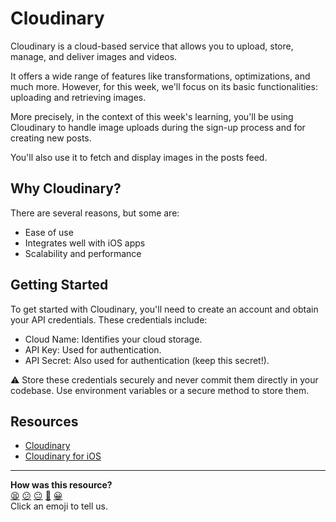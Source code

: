 # Cloudinary

Cloudinary is a cloud-based service that allows you to upload, store, manage,
and deliver images and videos.

It offers a wide range of features like transformations, optimizations, and much
more. However, for this week, we'll focus on its basic functionalities:
uploading and retrieving images.

More precisely, in the context of this week's learning, you'll be using
Cloudinary to handle image uploads during the sign-up process and for creating
new posts.

You'll also use it to fetch and display images in the posts feed.

## Why Cloudinary?

There are several reasons, but some are:
- Ease of use
- Integrates well with iOS apps
- Scalability and performance

## Getting Started

To get started with Cloudinary, you'll need to create an account and obtain your
API credentials. These credentials include:

- Cloud Name: Identifies your cloud storage.
- API Key: Used for authentication.
- API Secret: Also used for authentication (keep this secret!).

:warning: Store these credentials securely and never commit them directly in
your codebase. Use environment variables or a secure method to store them.

<!-- OMITTED -->

## Resources
- [Cloudinary](https://cloudinary.com/)
- [Cloudinary for iOS](https://github.com/cloudinary/cloudinary_ios)


<!-- BEGIN GENERATED SECTION DO NOT EDIT -->

---

**How was this resource?**  
[😫](https://airtable.com/shrUJ3t7KLMqVRFKR?prefill_Repository=makersacademy%2Fswiftui-engineering-project&prefill_File=pills%2Fcloudinary.md&prefill_Sentiment=😫) [😕](https://airtable.com/shrUJ3t7KLMqVRFKR?prefill_Repository=makersacademy%2Fswiftui-engineering-project&prefill_File=pills%2Fcloudinary.md&prefill_Sentiment=😕) [😐](https://airtable.com/shrUJ3t7KLMqVRFKR?prefill_Repository=makersacademy%2Fswiftui-engineering-project&prefill_File=pills%2Fcloudinary.md&prefill_Sentiment=😐) [🙂](https://airtable.com/shrUJ3t7KLMqVRFKR?prefill_Repository=makersacademy%2Fswiftui-engineering-project&prefill_File=pills%2Fcloudinary.md&prefill_Sentiment=🙂) [😀](https://airtable.com/shrUJ3t7KLMqVRFKR?prefill_Repository=makersacademy%2Fswiftui-engineering-project&prefill_File=pills%2Fcloudinary.md&prefill_Sentiment=😀)  
Click an emoji to tell us.

<!-- END GENERATED SECTION DO NOT EDIT -->
